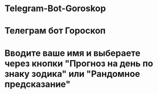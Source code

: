 # Telegram-Bot-Goroskop
# Телеграм бот Гороскоп
# Вводите ваше имя и выбераете через кнопки "Прогноз на день по знаку зодика" или "Рандомное предсказание"
